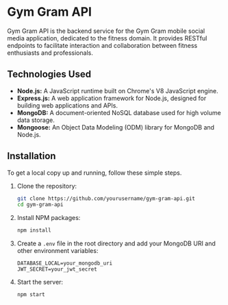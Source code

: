 # Gym Gram API

Gym Gram API is the backend service for the Gym Gram mobile social media application, dedicated to the fitness domain. It provides RESTful endpoints to facilitate interaction and collaboration between fitness enthusiasts and professionals.

## Technologies Used

- **Node.js:** A JavaScript runtime built on Chrome's V8 JavaScript engine.
- **Express.js:** A web application framework for Node.js, designed for building web applications and APIs.
- **MongoDB:** A document-oriented NoSQL database used for high volume data storage.
- **Mongoose:** An Object Data Modeling (ODM) library for MongoDB and Node.js.

## Installation

To get a local copy up and running, follow these simple steps.

1. Clone the repository:

   ```sh
   git clone https://github.com/yourusername/gym-gram-api.git
   cd gym-gram-api
   ```

2. Install NPM packages:

   ```sh
   npm install
   ```

3. Create a `.env` file in the root directory and add your MongoDB URI and other environment variables:

   ```env
   DATABASE_LOCAL=your_mongodb_uri
   JWT_SECRET=your_jwt_secret
   ```

4. Start the server:
   ```sh
   npm start
   ```

